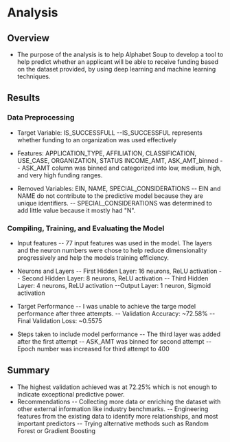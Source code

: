 # Analysis #

## Overview ## 
- The purpose of the analysis is to help Alphabet Soup to develop a tool to help predict whether an applicant will be able to receive funding based on the dataset provided, by using deep learning and machine learning techniques. 

## Results ##

### Data Preprocessing ###

- Target Variable: IS_SUCCESSFULL
--IS_SUCCESSFUL represents whether funding to an organization was used effectively


- Features: APPLICATION_TYPE, AFFILIATION, CLASSIFICATION, USE_CASE, ORGANIZATION, STATUS INCOME_AMT, ASK_AMT_binned
-- ASK_AMT column was binned and categorized into low, medium, high, and very high funding ranges. 

- Removed Variables: EIN, NAME, SPECIAL_CONSIDERATIONS
-- EIN and NAME do not contribute to the predictive model because they are unique identifiers.
-- SPECIAL_CONSIDERATIONS was determined to add little value because it mostly had "N".

### Compiling, Training, and Evaluating the Model ###

- Input features
-- 77 input features was used in the model. The layers and the neuron numbers were chose to help reduce dimensionality progressively and help the models training efficiency. 
- Neurons and Layers
-- First Hidden Layer: 16 neurons, ReLU activation
-- Second Hidden Layer: 8 neurons, ReLU activation
-- Third Hidden Layer: 4 neurons, ReLU activation
--Output Layer: 1 neuron, Sigmoid activation 

- Target Performance
-- I was unable to achieve the targe model performance after three attempts. 
-- Validation Accuracy: ~72.58%
--Final Validation Loss: ~0.5575


- Steps taken to include model performance
-- The third layer was added after the first attempt 
-- ASK_AMT was binned for second attempt
-- Epoch number was increased for third attempt to 400 

## Summary ##
- The highest validation achieved was at 72.25% which is not enough to indicate exceptional predictive power. 
- Recommendations
-- Collecting more data or enriching the dataset with other external information like industry benchmarks. 
-- Engineering features from the existing data to identify more relationships, and most important predictors
-- Trying alternative methods such as Random Forest or Gradient Boosting